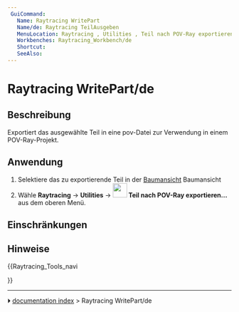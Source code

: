 ```yaml
---
 GuiCommand:
   Name: Raytracing WritePart
   Name/de: Raytracing TeilAusgeben
   MenuLocation: Raytracing , Utilities , Teil nach POV-Ray exportieren
   Workbenches: Raytracing_Workbench/de
   Shortcut: 
   SeeAlso: 
---
```


# Raytracing WritePart/de



## Beschreibung

Exportiert das ausgewählte Teil in eine pov-Datei zur Verwendung in einem POV-Ray-Projekt.



## Anwendung

1.  Selektiere das zu exportierende Teil in der [Baumansicht](Tree_view/de.md) Baumansicht
2.  Wähle **Raytracing** → **Utilities** → **<img src="images/Raytracing_WritePart.svg" width=32px> Teil nach POV-Ray exportieren...** aus dem oberen Menü.



## Einschränkungen



## Hinweise





{{Raytracing_Tools_navi

}}



---
⏵ [documentation index](../README.md) > Raytracing WritePart/de
